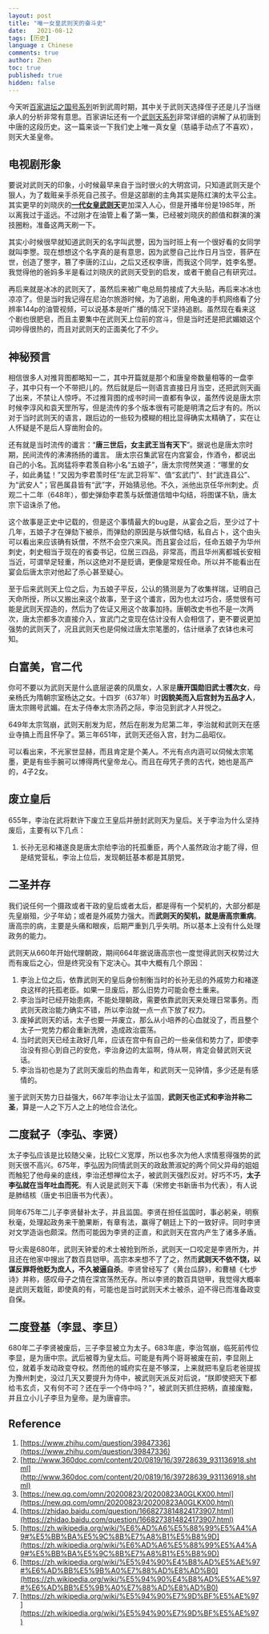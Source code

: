 ```yaml
---
layout: post
title: "唯一女皇武则天的奋斗史"
date:   2021-08-12
tags: [历史]
language : Chinese
comments: true
author: Zhen
toc: true
published: true
hidden: false
---
```

今天听[百家讲坛之国号系列](https://youtu.be/X079R_yyd1A)听到武周时期，其中关于武则天选择侄子还是儿子当继承人的分析非常有意思。百家讲坛还有一个[武则天系列](https://youtu.be/t4AyhRSlExE)非常详细的讲解了从初唐到中唐的这段历史。这一篇来谈一下我们史上唯一真女皇（慈禧手动点了不喜欢），则天大圣皇帝。

## 电视剧形象
要说对武则天的印象，小时候最早来自于当时很火的大明宫词，只知道武则天是个狠人，为了栽赃亲手杀死自己孩子。但是这部剧的主角其实是陈红演的太平公主。其实更早的刘晓庆的[**一代女皇武则天**](https://youtu.be/BsBW8qHX4Vk)更加深入人心，但是开播年份是1985年，所以离我过于遥远。不过刚才在油管上看了第一集，已经被刘晓庆的颜值和群演的演技圈粉。准备这两天刷一下。

其实小时候很早就知道武则天的名字叫武瞾，因为当时班上有一个很好看的女同学就叫李瞾。现在想想这个名字真的是有意思，因为武瞾自己比作日月当空，菩萨在世，创造了瞾字，篡了李唐的江山，之后又还权李唐，而我这个同学，姓李名瞾。我觉得他的爸妈多半是看过刘晓庆的武则天受到的启发，或者干脆自己有研究过。

再后来就是冰冰的武则天了，虽然后来被广电总局剪接成了大头贴，再后来冰冰也凉凉了。但是当时我记得在尼泊尔旅游时候，为了追剧，用龟速的手机网络看了分辨率144p的油管视频，可以说基本是听广播的情况下坚持追剧。虽然现在看来这个剧也很肥皂，而且主要集中在武则天上位前的宫斗，但是当时还是把武媚娘这个词吵得很热的，而且对武则天的正面美化了不少。

## 神秘预言
相信很多人对推背图都略知一二，其中开篇就是那个和唐皇帝数量相等的一盘李子，其中只有一个不带把儿的。然后就是后一则语言直接日月当空，还把武则天画了出来，不禁让人惊呼。不过推背图的成书时间一直都有争议，虽然传说是唐太宗时候李淳风和袁天罡所写，但是流传的多个版本很有可能是明清之后才有的。所以对于当时武则天的语言，跟后边的一些较为模糊的相比显得确实太精确了，实在让人怀疑是不是后人穿凿附会的。

还有就是当时流传的谶言：“**唐三世后，女主武王当有天下**”。据说也是唐太宗时期，民间流传的沸沸扬扬的谶言。 唐太宗召集武官在内宫宴会，作酒令，都说出自己的小名。瓦岗猛将李君羡自称小名“五娘子”，唐太宗愕然笑道：“哪里的女子，如此勇猛！”又因为李君羡时任“左武卫将军”、值“玄武门”、封“武连县公”、为“武安人”；官邑属县皆有“武”字，开始猜忌他。不久，派他出京任华州刺史。贞观二十二年（648年），御史弹劾李君羡与妖僧道信暗中勾结，将图谋不轨，唐太宗下诏诛杀了他。

这个故事是正史中记载的，但是这个事情最大的bug是，从宴会之后，至少过了十几年，五娘子才在弹劾下被杀，而弹劾的原因是与妖僧勾结，私自占卜，这个由头可以看出来应该确有妖僧，不然不会空穴来风。而且宴会过后，任命五娘子为华州刺史，刺史相当于现在的省委书记，位居三四品，非常高，而且华州离都城长安相当近，可谓举足轻重，所以这绝对不是贬谪，更像是常规任命。所以并不能看出在宴会后唐太宗对他起了杀心甚至疑心。

至于后来武则天上位之后，为五娘子平反，公认的猜测是为了收集祥瑞，证明自己天命所授，所以又搬出来这个故事，至于这个谶言，因为也太过巧合，感觉很有可能是武则天捏造的，然后为了佐证又用这个故事加持。唐朝改史书也不是一次两次，唐太宗都多次直接介入，宣武门之变现在估计没有人会相信了，更不要说更加强势的武则天了，况且武则天也是伺候过唐太宗笔墨的，估计继承了衣钵也未可知。

## 白富美，官二代
你可不要以为武则天是什么底层逆袭的凤凰女，人家是**唐开国勋旧武士彟次女**，母亲杨氏为隋朝宗室杨达之女。十四岁（637年）时**因貌美而入后宫封为五品才人**，唐太宗赐号武媚。在太子侍奉太宗汤药之际，李治见到武才人并悦之。

649年太宗驾崩，武则天削发为尼，然后在削发为尼第二年，李治就和武则天在感业寺搞上而且怀孕了。第三年651年，武则天还俗入宫，封为二品昭仪。

可以看出来，不光家世显赫，而且肯定是个美人。不光有点内涵可以伺候太宗笔墨，更是有些手腕可以博得两代皇帝龙心。而且在母凭子贵的古代，她也是高产的，4子2女。

## 废立皇后
655年，李治在武将默许下废立王皇后并册封武则天为皇后。关于李治为什么坚持废后，主要有以下几点：
 1. 长孙无忌和褚遂良是唐太宗给李治的托孤重臣，两个人虽然政治才能了得，但是结党营私，李治上位后，发现朝廷基本都是其朋党，

## 二圣并存
我们说任何一个摄政或者干政的皇后或者太后，都是得有一个契机的，大部分都是先皇崩殂，少子年幼；或者是外戚势力强大。而**武则天的契机，就是唐高宗重病**。唐高宗的病，主要是头痛和眼疾，后期严重到几乎失明。所以基本上没有什么处理政务的能力。

武则天从660年开始代理朝政，期间664年据说唐高宗也一度觉得武则天权势过大而有废后之心，但是终究没有下定决心。其中大概有几个原因：
 1. 李治上位之后，依靠武则天的皇后身份制衡当时的长孙无忌的外戚势力和褚遂良这样的托孤老臣。如果一旦废后，那么旧势力可能会卷土重来。
 2. 李治当时已经开始患病，不能处理朝政，需要依靠武则天来处理日常事务。而武则天政治能力确实不错，所以李治就一点一点下放了权力。
 3. 废掉武则天的话，太子也要一并废立，那么从小培养的心血就没了，而且整个太子一党势力都会重新洗牌，造成政治震荡。
 4. 当时武则天已经主政好几年，应该在宫中有自己的一些亲信和势力了，即使李治没有担心到自己的安危，李治身边的太监啊，侍从啊，肯定会替武则天说话。
 5. 李治当初也是为了武则天废后的热血青年，和武则天一见钟情，多少还是有感情的。

鉴于武则天势力日益强大，667年李治让太子监国，**武则天也正式和李治并称二圣**，算是一人之下万人之上的地位合法化。

## 二度弑子（李弘、李贤）
太子李弘应该是比较随父亲，比较仁义宽厚，所以也多次为他人求情惹得强势的武则天很不高兴。675年，李弘因为同情武则天的政敌萧淑妃的两个同父异母的姐姐而触犯了他母亲的底线，李治还想禅位太子，被武则天强烈反对。好巧不巧，**太子李弘就在当年吐血而死**。有人说是武则天下毒（宋修史书新唐书为代表），有人说是肺结核（唐史书旧唐书为代表）。

同年675年二儿子李贤替补太子，并且监国。李贤在担任监国时，事必躬亲，明察秋毫，处理起政务来干脆果断，有章有法，赢得了朝廷上下的一致好评。同时李贤对文学造诣也颇深。然而可能因为李贤的正直，和武则天在宫内产生了诸多矛盾。

导火索是680年，武则天钟爱的术士被抢到所杀，武则天一口咬定是李贤所为，并且还在他家中搜出了数百具铠甲。高宗本来想不了了之，然而**武则天不依不饶，以谋反罪将他贬为庶人，不久被逼自杀**。李贤曾经写了《黄台瓜辞》，和曹植《七步诗》并称，感叹母子之情在深宫荡然无存。所以李贤的数百具铠甲，我觉得大概率是武则天栽赃，即使真的有，可能也是当时武则天术士被杀，迫不得已而准备政变自保。

## 二度登基（李显、李旦）
680年二子李贤被废后，三子李显被立为太子。683年底，李治驾崩，临死前传位李显，是为唐中宗。武后被尊为皇太后。可能是有两个哥哥被废在前，李显刚上位，就着手发动政变夺权。然而他的城府实在是不够深，上来就把韦皇后老爸提拔为豫州刺史，没过几天又要提升为侍中，被武则天派反对后说，“朕即使把天下都给韦玄贞，又有何不可？还在乎一个侍中吗？”，被武则天抓住把柄，直接废黜，并且立小儿子李旦为皇帝。是为唐睿宗。




## Reference
 1. [https://www.zhihu.com/question/39847336](https://www.zhihu.com/question/39847336)
 2. [http://www.360doc.com/content/20/0819/16/39728639_931136918.shtml](http://www.360doc.com/content/20/0819/16/39728639_931136918.shtml)
 3. [https://new.qq.com/omn/20200823/20200823A0GLKX00.html](https://new.qq.com/omn/20200823/20200823A0GLKX00.html)
 4. [https://zhidao.baidu.com/question/1668273814824173907.html](https://zhidao.baidu.com/question/1668273814824173907.html)
 5. [https://zh.wikipedia.org/wiki/%E6%AD%A6%E5%88%99%E5%A4%A9#%E5%BB%BA%E5%9C%8B%E7%A8%B1%E5%B8%9D](https://zh.wikipedia.org/wiki/%E6%AD%A6%E5%88%99%E5%A4%A9#%E5%BB%BA%E5%9C%8B%E7%A8%B1%E5%B8%9D)
 6. [https://zh.wikipedia.org/wiki/%E5%94%90%E4%B8%AD%E5%AE%97#%E6%AD%BB%E5%9B%A0%E7%88%AD%E8%AD%B0](https://zh.wikipedia.org/wiki/%E5%94%90%E4%B8%AD%E5%AE%97#%E6%AD%BB%E5%9B%A0%E7%88%AD%E8%AD%B0)
 7. [https://zh.wikipedia.org/wiki/%E5%94%90%E7%9D%BF%E5%AE%97](https://zh.wikipedia.org/wiki/%E5%94%90%E7%9D%BF%E5%AE%97)


<!--stackedit_data:
eyJoaXN0b3J5IjpbMTA2MTg4Mzc3MSwtMTY3OTA0MjA2NiwtMz
QwMDM5Njk5LDY3OTA4MTcwLDk5NTAwOTE4OCwtNTc1NDM4MDc2
LDE0MjU2MzIxMDMsMjA3NzUzNzQzMiw0NjY5MjQ5MzAsMTU3Mz
g5NTYwNSw5NTQyNTc3NDAsLTExOTIwNTY4ODQsLTQ5MTY5NzEw
NiwtMjA5NjM3MDIyMSw1MjQ2OTQ1LC0xNzM0NzMwMjUsLTEyNT
cxMDIyNTcsMTQ1NTI0NCwtMTYwOTI1OTMyNSwxNDUzOTAzMDJd
fQ==
-->